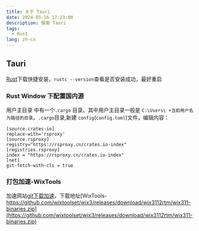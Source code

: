 ```yaml
---
title: 关于 Tauri
date: 2024-05-16 17:23:00
description: 探索 Tauri
tags:
  - Rust
lang: zh-cn
---
```






## Tauri

[Rust](https://www.rust-lang.org/zh-CN/tools/install)下载快捷安装，`rustc --version`查看是否安装成功，最好重启

### Rust Window 下配置国内源

用户主目录 中有一个`.cargo` 目录。其中用户主目录一般是 `C:\Users\ +当前用户名 为路径的目录`。`.cargo`目录,新建 `config`(`config.toml`)文件，编辑内容：

```
[source.crates-io]
replace-with='rsproxy'
[source.rsproxy]
registry="https://rsproxy.cn/crates.io-index"
[registries.rsproxy]
index = "https://rsproxy.cn/crates.io-index"
[net]
git-fetch-with-cli = true
```

### 打包加速-WixTools

加速网站[git下载加速](https://moeyy.cn/gh-proxy)，下载地址[WixTools-https://github.com/wixtoolset/wix3/releases/download/wix3112rtm/wix311-binaries.zip](https://github.com/wixtoolset/wix3/releases/download/wix3112rtm/wix311-binaries.zip)
